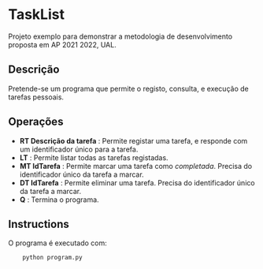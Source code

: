 # TaskList
Projeto exemplo para demonstrar a metodologia de desenvolvimento proposta em AP 2021 2022, UAL.

## Descrição
Pretende-se um programa que permite o registo, consulta, e execução de tarefas pessoais.

## Operações
- **RT Descrição da tarefa** : Permite registar uma tarefa, e responde com um
   identificador único para a tarefa.
- **LT** : Permite listar todas as tarefas registadas.
- **MT IdTarefa** : Permite marcar uma tarefa como *completada*. Precisa do
       identificador único da tarefa a marcar.
- **DT IdTarefa** : Permite eliminar uma tarefa. Precisa do
       identificador único da tarefa a marcar.
- **Q** : Termina o programa.


## Instructions
O programa é executado com:

        python program.py
